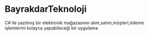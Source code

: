 # BayrakdarTeknoloji
 C# ile yazılmış bir elektronik mağazasının alım,satım,müşteri,ödeme işlemlerini kolayca yapabileceği bir uygulama 

